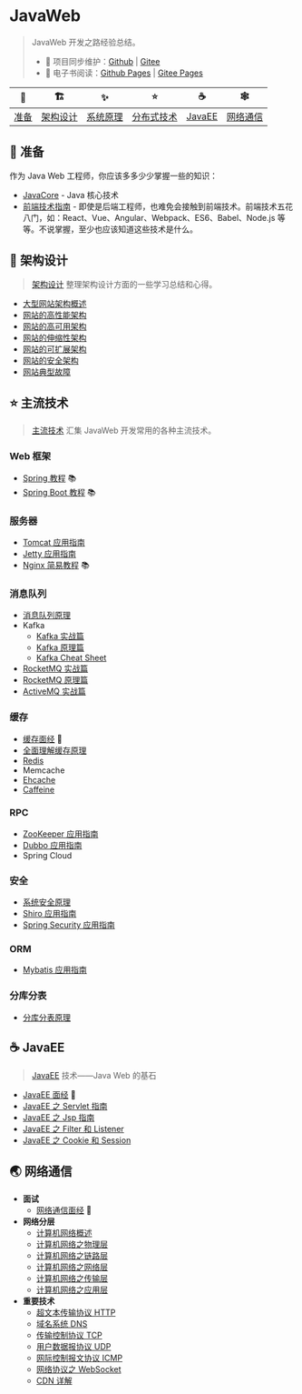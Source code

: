 # JavaWeb

> JavaWeb 开发之路经验总结。
>
> - 🔁 项目同步维护：[Github](https://github.com/dunwu/javaweb/) | [Gitee](https://gitee.com/turnon/javaweb/)
> - 📖 电子书阅读：[Github Pages](https://dunwu.github.io/javaweb/) | [Gitee Pages](http://turnon.gitee.io/javaweb/)

|        🔰         |            🏗            |            ✨            |             ⭐️             |          ☕          |            🕸            |
| :---------------: | :---------------------: | :----------------------: | :-------------------------: | :------------------: | :---------------------: |
| [准备](#🔰️-准备) | [架构设计](#🏗-架构设计) | [系统原理](#✨-系统原理) | [分布式技术](#⭐️-主流技术) | [JavaEE](#☕-javaee) | [网络通信](#🕸-网络通信) |

## 🔰️ 准备

作为 Java Web 工程师，你应该多多少少掌握一些的知识：

- [JavaCore](https://dunwu.github.io/javacore/) - Java 核心技术
- [前端技术指南](https://github.com/dunwu/frontend-tutorial) - 即使是后端工程师，也难免会接触到前端技术。前端技术五花八门，如：React、Vue、Angular、Webpack、ES6、Babel、Node.js 等等。不说掌握，至少也应该知道这些技术是什么。

## 🎨 架构设计

> [架构设计](architecture) 整理架构设计方面的一些学习总结和心得。

- [大型网站架构概述](architecture/大型网站架构概述.md)
- [网站的高性能架构](architecture/网站的高性能架构.md)
- [网站的高可用架构](architecture/网站的高可用架构.md)
- [网站的伸缩性架构](architecture/网站的伸缩性架构.md)
- [网站的可扩展架构](architecture/网站的可扩展架构.md)
- [网站的安全架构](architecture/网站的安全架构.md)
- [网站典型故障](architecture/网站典型故障.md)

## ⭐️ 主流技术

> [主流技术](technology) 汇集 JavaWeb 开发常用的各种主流技术。

### Web 框架

- [Spring 教程](https://dunwu.github.io/spring-tutorial/) 📚
- [Spring Boot 教程](https://dunwu.github.io/spring-boot-tutorial/) 📚

### 服务器

- [Tomcat 应用指南](technology/server/tomcat.md)
- [Jetty 应用指南](technology/server/jetty.md)
- [Nginx 简易教程](https://github.com/dunwu/nginx-tutorial) 📚

### 消息队列

- [消息队列原理](technology/mq/mq-theory.md)
- Kafka
  - [Kafka 实战篇](technology/mq/kafka/kafka-basics.md)
  - [Kafka 原理篇](technology/mq/kafka/kafka-advanced.md)
  - [Kafka Cheat Sheet](technology/mq/kafka/kafka-cheat-sheet.md)
- [RocketMQ 实战篇](technology/mq/rocketmq-basics.md)
- [RocketMQ 原理篇](technology/mq/rocketmq-basics.md)
- [ActiveMQ 实战篇](technology/mq/ActiveMQ.md)

### 缓存

- [缓存面经](technology/cache/cache-interview.md) 🎯
- [全面理解缓存原理](technology/cache/cache-theory.md)
- [Redis](technology/cache/redis.md)
- Memcache
- [Ehcache](technology/cache/ehcache.md)
- [Caffeine](technology/cache/caffeine.md)

### RPC

- [ZooKeeper 应用指南](technology/rpc/zookeeper.md)
- [Dubbo 应用指南](technology/rpc/dubbo.md)
- Spring Cloud

### 安全

- [系统安全原理](technology/security/security-theory.md)
- [Shiro 应用指南](technology/security/shiro.md)
- [Spring Security 应用指南](technology/security/spring-security.md)

### ORM

- [Mybatis 应用指南](technology/orm/mybatis.md)

### 分库分表

- [分库分表原理](technology/sharding/sharding-theory.md)

## ☕ JavaEE

> [JavaEE](javaee) 技术——Java Web 的基石

- [JavaEE 面经](javaee/javaee-interview.md) 🎯
- [JavaEE 之 Servlet 指南](javaee/javaee-servlet.md)
- [JavaEE 之 Jsp 指南](javaee/javaee-jsp.md)
- [JavaEE 之 Filter 和 Listener](javaee/javaee-filter-listener.md)
- [JavaEE 之 Cookie 和 Session](javaee/javaee-cookie-sesion.md)

## 🌏 网络通信

- **面试**
  - [网络通信面经](network/network-interview.md) 🎯
- **网络分层**
  - [计算机网络概述](network/network-guide.md)
  - [计算机网络之物理层](network/network-physical.md)
  - [计算机网络之链路层](network/network-data-link.md)
  - [计算机网络之网络层](network/network-network.md)
  - [计算机网络之传输层](network/network-transport.md)
  - [计算机网络之应用层](network/network-application.md)
- **重要技术**
  - [超文本传输协议 HTTP](network/http.md)
  - [域名系统 DNS](network/dns.md)
  - [传输控制协议 TCP](network/tcp.md)
  - [用户数据报协议 UDP](network/udp.md)
  - [网际控制报文协议 ICMP](network/icmp.md)
  - [网络协议之 WebSocket](network/websocket.md)
  - [CDN 详解](network/cdn.md)
